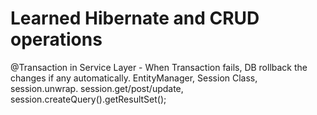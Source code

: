# Learned Hibernate and CRUD operations

@Transaction in Service Layer - When Transaction fails, DB rollback the changes if any automatically.
EntityManager, Session Class, 
session.unwrap. session.get/post/update, session.createQuery().getResultSet();
